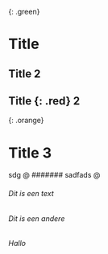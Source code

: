 {: .green}




# Title
## Title 2
## Title {: .red} 2
{: .orange}
# Title 3
sdg
@
####### sadfads
@
###### Dit is een text
###### Dit is een andere
###### Hallo
